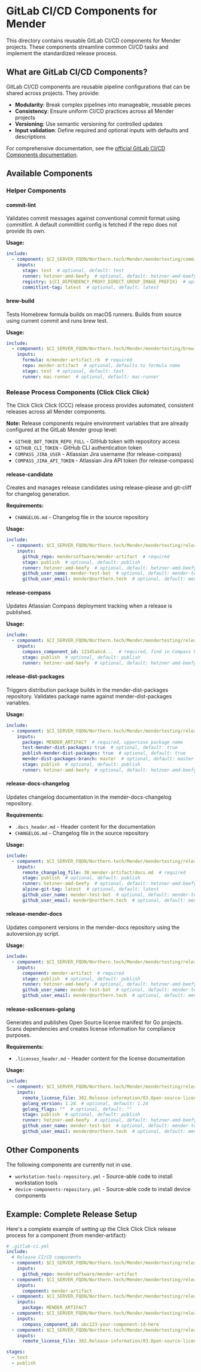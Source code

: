# GitLab CI/CD Components for Mender

<!-- Last updated: 2025-10-03 -->

This directory contains reusable GitLab CI/CD components for Mender projects. These components streamline common CI/CD tasks and implement the standardized release process.

## What are GitLab CI/CD Components?

GitLab CI/CD components are reusable pipeline configurations that can be shared across projects. They provide:
- **Modularity**: Break complex pipelines into manageable, reusable pieces
- **Consistency**: Ensure uniform CI/CD practices across all Mender projects
- **Versioning**: Use semantic versioning for controlled updates
- **Input validation**: Define required and optional inputs with defaults and descriptions

For comprehensive documentation, see the [official GitLab CI/CD Components documentation](https://docs.gitlab.com/ci/components/).

## Available Components

### Helper Components

#### commit-lint
Validates commit messages against conventional commit format using commitlint. A default commitlint config is fetched if the repo does not provide its own.

**Usage:**
```yaml
include:
  - component: $CI_SERVER_FQDN/Northern.tech/Mender/mendertesting/commit-lint@~latest
    inputs:
      stage: test  # optional, default: test
      runner: hetzner-amd-beefy  # optional, default: hetzner-amd-beefy
      registry: ${CI_DEPENDENCY_PROXY_DIRECT_GROUP_IMAGE_PREFIX}  # optional
      commitlint-tag: latest  # optional, default: latest
```

#### brew-build
Tests Homebrew formula builds on macOS runners. Builds from source using current commit and runs brew test.

**Usage:**
```yaml
include:
  - component: $CI_SERVER_FQDN/Northern.tech/Mender/mendertesting/brew-build@~latest
    inputs:
      formula: m/mender-artifact.rb  # required
      repo: mender-artifact  # optional, defaults to formula name
      stage: test  # optional, default: test
      runner: mac-runner  # optional, default: mac-runner
```

### Release Process Components (Click Click Click)

The Click Click Click (CCC) release process provides automated, consistent releases across all Mender components.

**Note:** Release components require environment variables that are already configured at the GitLab Mender group level:
- `GITHUB_BOT_TOKEN_REPO_FULL` - GitHub token with repository access
- `GITHUB_CLI_TOKEN` - GitHub CLI authentication token
- `COMPASS_JIRA_USER` - Atlassian Jira username (for release-compass)
- `COMPASS_JIRA_API_TOKEN` - Atlassian Jira API token (for release-compass)

#### release-candidate
Creates and manages release candidates using release-please and git-cliff for changelog generation.

**Requirements:**
- `CHANGELOG.md` - Changelog file in the source repository

**Usage:**
```yaml
include:
  - component: $CI_SERVER_FQDN/Northern.tech/Mender/mendertesting/release-candidate@~latest
    inputs:
      github_repo: mendersoftware/mender-artifact  # required
      stage: publish  # optional, default: publish
      runner: hetzner-amd-beefy  # optional, default: hetzner-amd-beefy
      github_user_name: mender-test-bot  # optional, default: mender-test-bot
      github_user_email: mender@northern.tech  # optional, default: mender@northern.tech
```

#### release-compass
Updates Atlassian Compass deployment tracking when a release is published.

**Usage:**
```yaml
include:
  - component: $CI_SERVER_FQDN/Northern.tech/Mender/mendertesting/release-compass@~latest
    inputs:
      compass_component_id: 12345abcd...  # required, find in Compass URL
      stage: publish  # optional, default: publish
      runner: hetzner-amd-beefy  # optional, default: hetzner-amd-beefy
```

#### release-dist-packages
Triggers distribution package builds in the mender-dist-packages repository. Validates package name against mender-dist-packages variables.

**Usage:**
```yaml
include:
  - component: $CI_SERVER_FQDN/Northern.tech/Mender/mendertesting/release-dist-packages@~latest
    inputs:
      package: MENDER_ARTIFACT  # required, uppercase package name
      test-mender-dist-packages: true  # optional, default: true
      publish-mender-dist-packages: true  # optional, default: true
      mender-dist-packages-branch: master  # optional, default: master
      stage: publish  # optional, default: publish
      runner: hetzner-amd-beefy  # optional, default: hetzner-amd-beefy
```

#### release-docs-changelog
Updates changelog documentation in the mender-docs-changelog repository.

**Requirements:**
- `.docs_header.md` - Header content for the documentation
- `CHANGELOG.md` - Changelog file in the source repository

**Usage:**
```yaml
include:
  - component: $CI_SERVER_FQDN/Northern.tech/Mender/mendertesting/release-docs-changelog@~latest
    inputs:
      remote_changelog_file: 30.mender-artifact/docs.md  # required
      stage: publish  # optional, default: publish
      runner: hetzner-amd-beefy  # optional, default: hetzner-amd-beefy
      alpine-git-tag: latest  # optional, default: latest
      github_user_name: mender-test-bot  # optional, default: mender-test-bot
      github_user_email: mender@northern.tech  # optional, default: mender@northern.tech
```

#### release-mender-docs
Updates component versions in the mender-docs repository using the autoversion.py script.

**Usage:**
```yaml
include:
  - component: $CI_SERVER_FQDN/Northern.tech/Mender/mendertesting/release-mender-docs@~latest
    inputs:
      component: mender-artifact  # required
      stage: publish  # optional, default: publish
      runner: hetzner-amd-beefy  # optional, default: hetzner-amd-beefy
      github_user_name: mender-test-bot  # optional, default: mender-test-bot
      github_user_email: mender@northern.tech  # optional, default: mender@northern.tech
```

#### release-oslicenses-golang
Generates and publishes Open Source license manifest for Go projects. Scans dependencies and creates license information for compliance purposes.

**Requirements:**
- `.licenses_header.md` - Header content for the license documentation

**Usage:**
```yaml
include:
  - component: $CI_SERVER_FQDN/Northern.tech/Mender/mendertesting/release-oslicenses-golang@~latest
    inputs:
      remote_license_file: 302.Release-information/03.Open-source-licenses/30.mender-artifact/docs.md  # required
      golang_version: 1.24  # optional, default: 1.24
      golang_flags: ""  # optional, default: ""
      stage: publish  # optional, default: publish
      runner: hetzner-amd-beefy  # optional, default: hetzner-amd-beefy
      github_user_name: mender-test-bot  # optional, default: mender-test-bot
      github_user_email: mender@northern.tech  # optional, default: mender@northern.tech
```

## Other Components

The following components are currently not in use.
- `workstation-tools-repository.yml` - Source-able code to install workstation tools
- `device-components-repository.yml` - Source-able code to install device components


## Example: Complete Release Setup

Here's a complete example of setting up the Click Click Click release process for a component (from mender-artifact):

```yaml
# .gitlab-ci.yml
include:
  # Release CI/CD components
  - component: $CI_SERVER_FQDN/Northern.tech/Mender/mendertesting/release-candidate@~latest
    inputs:
      github_repo: mendersoftware/mender-artifact
  - component: $CI_SERVER_FQDN/Northern.tech/Mender/mendertesting/release-mender-docs@~latest
    inputs:
      component: mender-artifact
  - component: $CI_SERVER_FQDN/Northern.tech/Mender/mendertesting/release-dist-packages@~latest
    inputs:
      package: MENDER_ARTIFACT
  - component: $CI_SERVER_FQDN/Northern.tech/Mender/mendertesting/release-compass@~latest
    inputs:
      compass_component_id: abc123-your-component-id-here
  - component: $CI_SERVER_FQDN/Northern.tech/Mender/mendertesting/release-oslicenses-golang@~latest
    inputs:
      remote_license_file: 302.Release-information/03.Open-source-licenses/30.mender-artifact/docs.md

stages:
  - test
  - publish
```

